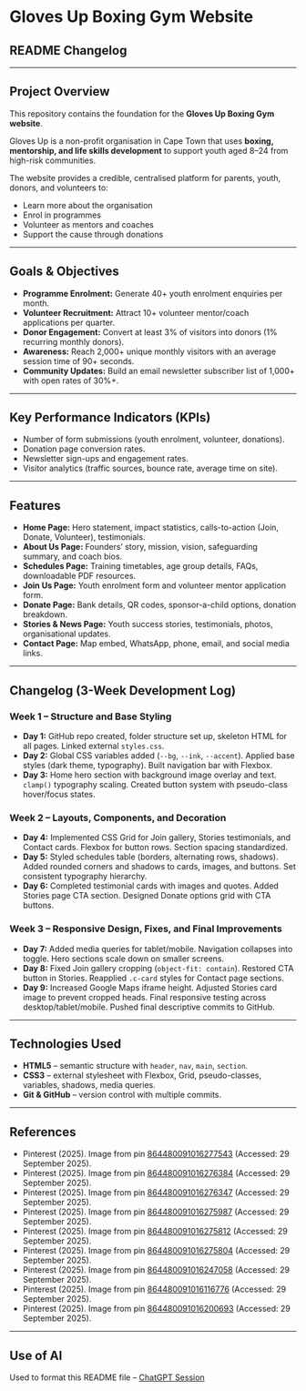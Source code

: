 # Gloves Up Boxing Gym Website  

## README Changelog  

---

## Project Overview  
This repository contains the foundation for the **Gloves Up Boxing Gym website**.  

Gloves Up is a non-profit organisation in Cape Town that uses **boxing, mentorship, and life skills development** to support youth aged 8–24 from high-risk communities.  

The website provides a credible, centralised platform for parents, youth, donors, and volunteers to:  
- Learn more about the organisation  
- Enrol in programmes  
- Volunteer as mentors and coaches  
- Support the cause through donations  

---

## Goals & Objectives  
- **Programme Enrolment:** Generate 40+ youth enrolment enquiries per month.  
- **Volunteer Recruitment:** Attract 10+ volunteer mentor/coach applications per quarter.  
- **Donor Engagement:** Convert at least 3% of visitors into donors (1% recurring monthly donors).  
- **Awareness:** Reach 2,000+ unique monthly visitors with an average session time of 90+ seconds.  
- **Community Updates:** Build an email newsletter subscriber list of 1,000+ with open rates of 30%+.  

---

## Key Performance Indicators (KPIs)  
- Number of form submissions (youth enrolment, volunteer, donations).  
- Donation page conversion rates.  
- Newsletter sign-ups and engagement rates.  
- Visitor analytics (traffic sources, bounce rate, average time on site).  

---

## Features  
- **Home Page:** Hero statement, impact statistics, calls-to-action (Join, Donate, Volunteer), testimonials.  
- **About Us Page:** Founders’ story, mission, vision, safeguarding summary, and coach bios.  
- **Schedules Page:** Training timetables, age group details, FAQs, downloadable PDF resources.  
- **Join Us Page:** Youth enrolment form and volunteer mentor application form.  
- **Donate Page:** Bank details, QR codes, sponsor-a-child options, donation breakdown.  
- **Stories & News Page:** Youth success stories, testimonials, photos, organisational updates.  
- **Contact Page:** Map embed, WhatsApp, phone, email, and social media links.  

---

## Changelog (3-Week Development Log)  

### Week 1 – Structure and Base Styling  
- **Day 1:** GitHub repo created, folder structure set up, skeleton HTML for all pages. Linked external `styles.css`.  
- **Day 2:** Global CSS variables added (`--bg`, `--ink`, `--accent`). Applied base styles (dark theme, typography). Built navigation bar with Flexbox.  
- **Day 3:** Home hero section with background image overlay and text. `clamp()` typography scaling. Created button system with pseudo-class hover/focus states.  

### Week 2 – Layouts, Components, and Decoration  
- **Day 4:** Implemented CSS Grid for Join gallery, Stories testimonials, and Contact cards. Flexbox for button rows. Section spacing standardized.  
- **Day 5:** Styled schedules table (borders, alternating rows, shadows). Added rounded corners and shadows to cards, images, and buttons. Set consistent typography hierarchy.  
- **Day 6:** Completed testimonial cards with images and quotes. Added Stories page CTA section. Designed Donate options grid with CTA buttons.  

### Week 3 – Responsive Design, Fixes, and Final Improvements  
- **Day 7:** Added media queries for tablet/mobile. Navigation collapses into toggle. Hero sections scale down on smaller screens.  
- **Day 8:** Fixed Join gallery cropping (`object-fit: contain`). Restored CTA button in Stories. Reapplied `.c-card` styles for Contact page sections.  
- **Day 9:** Increased Google Maps iframe height. Adjusted Stories card image to prevent cropped heads. Final responsive testing across desktop/tablet/mobile. Pushed final descriptive commits to GitHub.  

---

## Technologies Used  
- **HTML5** – semantic structure with `header`, `nav`, `main`, `section`.  
- **CSS3** – external stylesheet with Flexbox, Grid, pseudo-classes, variables, shadows, media queries.  
- **Git & GitHub** – version control with multiple commits.  

---

## References  
- Pinterest (2025). Image from pin [864480091016277543](https://za.pinterest.com/pin/864480091016277543/) (Accessed: 29 September 2025).  
- Pinterest (2025). Image from pin [864480091016276384](https://za.pinterest.com/pin/864480091016276384/) (Accessed: 29 September 2025).  
- Pinterest (2025). Image from pin [864480091016276347](https://za.pinterest.com/pin/864480091016276347/) (Accessed: 29 September 2025).  
- Pinterest (2025). Image from pin [864480091016275987](https://za.pinterest.com/pin/864480091016275987/) (Accessed: 29 September 2025).  
- Pinterest (2025). Image from pin [864480091016275812](https://za.pinterest.com/pin/864480091016275812/) (Accessed: 29 September 2025).  
- Pinterest (2025). Image from pin [864480091016275804](https://za.pinterest.com/pin/864480091016275804/) (Accessed: 29 September 2025).  
- Pinterest (2025). Image from pin [864480091016247058](https://za.pinterest.com/pin/864480091016247058/) (Accessed: 29 September 2025).  
- Pinterest (2025). Image from pin [864480091016116776](https://za.pinterest.com/pin/864480091016116776/) (Accessed: 29 September 2025).  
- Pinterest (2025). Image from pin [864480091016200693](https://za.pinterest.com/pin/864480091016200693/) (Accessed: 29 September 2025).  

---

## Use of AI  
Used to format this README file – [ChatGPT Session](https://chatgpt.com/c/68dae450-6810-8327-8882-5b31113b464c)  
